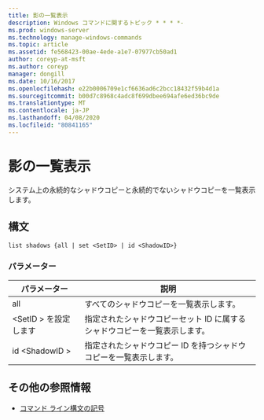 ```yaml
---
title: 影の一覧表示
description: Windows コマンドに関するトピック * * * *-
ms.prod: windows-server
ms.technology: manage-windows-commands
ms.topic: article
ms.assetid: fe568423-00ae-4ede-a1e7-07977cb50ad1
author: coreyp-at-msft
ms.author: coreyp
manager: dongill
ms.date: 10/16/2017
ms.openlocfilehash: e22b0006709e1cf6636ad6c2bcc18432f59b4d1a
ms.sourcegitcommit: b00d7c8968c4adc8f699dbee694afe6ed36bc9de
ms.translationtype: MT
ms.contentlocale: ja-JP
ms.lasthandoff: 04/08/2020
ms.locfileid: "80841165"
---
```

# <a name="list-shadows"></a>影の一覧表示



システム上の永続的なシャドウコピーと永続的でないシャドウコピーを一覧表示します。

## <a name="syntax"></a>構文

```
list shadows {all | set <SetID> | id <ShadowID>}
```

### <a name="parameters"></a>パラメーター

|パラメーター|説明|
|---------|-----------|
|all|すべてのシャドウコピーを一覧表示します。|
|\<SetID > を設定します|指定されたシャドウコピーセット ID に属するシャドウコピーを一覧表示します。|
|id \<ShadowID >|指定されたシャドウコピー ID を持つシャドウコピーを一覧表示します。|

## <a name="additional-references"></a>その他の参照情報

- [コマンド ライン構文の記号](command-line-syntax-key.md)
